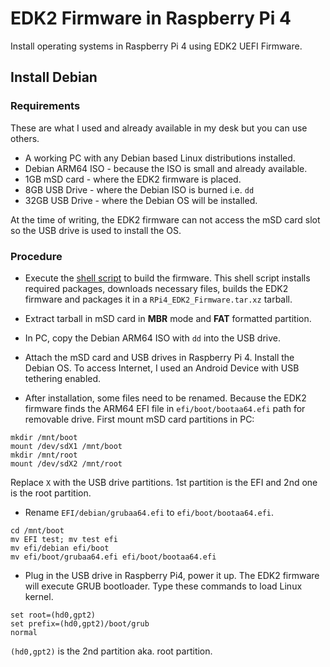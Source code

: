# EDK2 Firmware in Raspberry Pi 4

Install operating systems in Raspberry Pi 4 using EDK2 UEFI Firmware.

## Install Debian

### Requirements

These are what I used and already available in my desk but you can use others.

* A working PC with any Debian based Linux distributions installed.
* Debian ARM64 ISO - because the ISO is small and already available.
* 1GB mSD card - where the EDK2 firmware is placed.
* 8GB USB Drive - where the Debian ISO is burned i.e. `dd`
* 32GB USB Drive - where the Debian OS will be installed.

At the time of writing, the EDK2 firmware can not access the mSD card slot so
the USB drive is used to install the OS.

### Procedure

* Execute the [shell script](Build_RPi4_EDK2_Firmware.sh) to build the firmware.
This shell script installs required packages, downloads necessary files, builds
the EDK2 firmware and packages it in a `RPi4_EDK2_Firmware.tar.xz` tarball.

* Extract tarball in mSD card in **MBR** mode and **FAT** formatted partition.

* In PC, copy the Debian ARM64 ISO with `dd` into the USB drive.

* Attach the mSD card and USB drives in Raspberry Pi 4. Install the Debian OS.
To access Internet, I used an Android Device with USB tethering enabled.

* After installation, some files need to be renamed. Because the EDK2 firmware
finds the ARM64 EFI file in `efi/boot/bootaa64.efi` path for removable drive.
First mount mSD card partitions in PC:

```
mkdir /mnt/boot
mount /dev/sdX1 /mnt/boot
mkdir /mnt/root
mount /dev/sdX2 /mnt/root
```

Replace `X` with the USB drive partitions. 1st partition is the EFI and 2nd one
is the root partition.

* Rename `EFI/debian/grubaa64.efi` to `efi/boot/bootaa64.efi`.

```
cd /mnt/boot
mv EFI test; mv test efi
mv efi/debian efi/boot
mv efi/boot/grubaa64.efi efi/boot/bootaa64.efi
```

* Plug in the USB drive in Raspberry Pi4, power it up. The EDK2 firmware will
execute GRUB bootloader. Type these commands to load Linux kernel.

```
set root=(hd0,gpt2)
set prefix=(hd0,gpt2)/boot/grub
normal
```

`(hd0,gpt2)` is the 2nd partition aka. root partition. 


